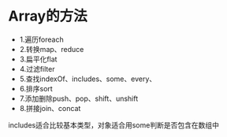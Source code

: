 # Array的方法

- 1.遍历foreach
- 2.转换map、reduce
- 3.扁平化flat
- 4.过滤filter
- 5.查找indexOf、includes、some、every、
- 6.排序sort
- 7.添加删除push、pop、shift、unshift
- 8.拼接join、concat

includes适合比较基本类型，对象适合用some判断是否包含在数组中
